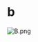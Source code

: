 # b

![B.png](https://github.com/Tan12d/Oracle-Database-Problems/assets/100254217/31480162-57b1-49f2-bba6-283550bb6e82)

